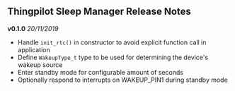 ## Thingpilot Sleep Manager Release Notes
**v0.1.0**  *20/11/2019*

- Handle `init_rtc()` in constructor to avoid explicit function call in application
- Define `WakeupType_t` type to be used for determining the device's wakeup source
- Enter standby mode for configurable amount of seconds
- Optionally respond to interrupts on WAKEUP_PIN1 during standby mode